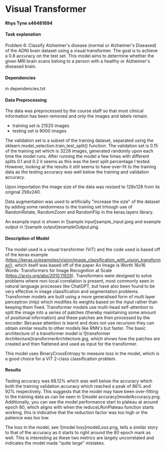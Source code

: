 # Visual Transformer 
#### Rhys Tyne s46481894

#### Task explanation
Problem 6: Classify Alzheimer's disease (normal or Alzheimer's Diseased) of the ADNI brain dataset using a visual transformer. 
The goal is to achieve a 0.8 accuracy on the test set.
This model aims to determine whether the given MRI brain scans belong to a person with a healthy or Alzheimer's 
diseased brain.

#### Dependencies
in dependencies.txt

#### Data Preprocessing
The data was preprocessed by the course staff so that most clinical information has been removed and only the images and
labels remain.
- training set is 21520 images
- testing set is 9000 images

The validation set is a subset of the training dataset, separated using the sklearn.model_selection.train_test_split() function.
The validation set is 0.15 of the training set which is 3228 images, generated randomly upon each time the model runs. 
After running the model a few times with different splits 0.1 and 0.2 it seems as this was the best split percentage I tested.
However, looking at the results it still seems to have over-fit to the training data as the testing accuracy was well 
below the training and validation accuracy.

Upon importation the image size of the data was resized to 128x128 from its original 256x240.

Data augmentation was used to artificially "increase the size" of the dataset by adding some randomness to the training set trhough use of 
RandomRotate, RandomZoom and RandomFlip in the keras.layers library.

An example input is shown in ![sample input]sample_input.jpeg and example output in ![sample output]exampleOutput.png.

#### Description of Model
The model used is a visual transformer (ViT) and the code used is based off of the keras example 
(https://keras.io/examples/vision/image_classification_with_vision_transformer/), which itself was based off of the paper 
An Image is Worth 16x16 Words: Transformers for Image Recognition at Scale (https://arxiv.org/abs/2010.11929). 
Transformers were designed to solve problems where non-local correlation is present, most commonly seen in natural language
processes like ChatGPT, but have also been found to be very effective in image classification and segmentation problems.
Transformer models are built using a more generalised form of multi layer perceptron (mlp) which modifies its weights 
based on the input rather than keeping them fixed.
Transformer models use multi-head self-attention to split the image into a series of patches (thereby maintaining some 
amount of positional information) and these patches are then processed by the encoder. Because attention is learnt and 
does not use recursion they can obtain similar results to other models like RNN's but faster. The basic architecture of 
a transformer model is ![transformer Architecture]transformerArchitecture.jpg, which shows how the patches are created
and then flattened and used as input for the transformer.

This model uses BinaryCrossEntropy to measure loss in the model, which is a good choice for a ViT 2-class classification 
problem. 



#### Results
Testing accuracy was 68.12% which was well below the accuracy which both the training validation accuracy which reached
a peak of 86% and 92% respectively. 
This suggests that the model may have been over-fitting to the training data as can be seen in 
![model accuracy]modelAccuracy.png.
Additionally, you can see the model performance start to plateau at around epoch 80, which aligns with when the 
reduceLRonPlateau function starts working, this is indicative that the reduction factor was too high or the patience was 
too low.

The loss in the model, see ![model loss]modelLoss.png, tells a similar story to that of the accuracy as it starts to 
right around the 80 epoch mark as well. This is interesting as these two metrics are largely uncorrelated and indicates 
the model made "quite large" mistakes.